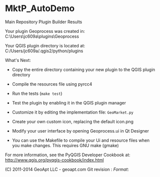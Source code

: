 # MktP_AutoDemo
Main Repository
Plugin Builder Results

Your plugin Geoprocess was created in:
    C:\Users\jc609a\plugins\Geoprocess

Your QGIS plugin directory is located at:
    C:/Users/jc609a/.qgis2/python/plugins

What's Next:

  * Copy the entire directory containing your new plugin to the QGIS plugin
    directory

  * Compile the resources file using pyrcc4

  * Run the tests (``make test``)

  * Test the plugin by enabling it in the QGIS plugin manager

  * Customize it by editing the implementation file: ``GeoMarket.py``

  * Create your own custom icon, replacing the default icon.png

  * Modify your user interface by opening Geoprocess.ui in Qt Designer

  * You can use the Makefile to compile your Ui and resource files when
    you make changes. This requires GNU make (gmake)

For more information, see the PyQGIS Developer Cookbook at:
http://www.qgis.org/pyqgis-cookbook/index.html

(C) 2011-2014 GeoApt LLC - geoapt.com
Git revision : $Format:%H$
